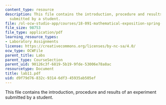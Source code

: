 ```yaml
---
content_type: resource
description: This file contains the introduction, procedure and results of an experiment
  submitted by a student.
file: /ol-ocw-studio-app/courses/18-091-mathematical-exposition-spring-2005/d9f79d76832c93146df345935ab505ef_lab11.pdf
file_size: 98753
file_type: application/pdf
learning_resource_types:
- Laboratory Assignments
license: https://creativecommons.org/licenses/by-nc-sa/4.0/
ocw_type: OCWFile
parent_title: Labs
parent_type: CourseSection
parent_uid: 90126c3f-6819-5b19-9fde-53006e78a8ac
resourcetype: Document
title: lab11.pdf
uid: d9f79d76-832c-9314-6df3-45935ab505ef
---
```

This file contains the introduction, procedure and results of an experiment submitted by a student.